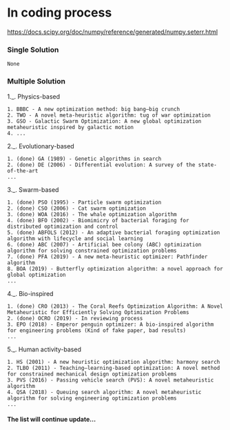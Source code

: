 # In coding process
https://docs.scipy.org/doc/numpy/reference/generated/numpy.seterr.html

### Single Solution
```code
None
```

### Multiple Solution
1._. Physics-based
```code
1. BBBC - A new optimization method: big bang–big crunch
2. TWO - A novel meta-heuristic algorithm: tug of war optimization
3. GSO - Galactic Swarm Optimization: A new global optimization metaheuristic inspired by galactic motion
4. ...
```

2._. Evolutionary-based
```code 
1. (done) GA (1989) - Genetic algorithms in search
2. (done) DE (2006) - Differential evolution: A survey of the state-of-the-art
...
```

3._. Swarm-based
```code
1. (done) PSO (1995) - Particle swarm optimization
2. (done) CSO (2006) - Cat swarm optimization
3. (done) WOA (2016) - The whale optimization algorithm
4. (done) BFO (2002) - Biomimicry of bacterial foraging for distributed optimization and control
5. (done) ABFOLS (2012) - An adaptive bacterial foraging optimization algorithm with lifecycle and social learning
6. (done) ABC (2007) - Artificial bee colony (ABC) optimization algorithm for solving constrained optimization problems
7. (done) PFA (2019) - A new meta-heuristic optimizer: Pathfinder algorithm
8. BOA (2019) - Butterfly optimization algorithm: a novel approach for global optimization
...
```

4._. Bio-inspired 
```code
1. (done) CRO (2013) - The Coral Reefs Optimization Algorithm: A Novel Metaheuristic for Efficiently Solving Optimization Problems
2. (done) OCRO (2019) - In reviewing process
3. EPO (2018) - Emperor penguin optimizer: A bio-inspired algorithm for engineering problems (Kind of fake paper, bad results)
...
```

5._. Human activity-based
```code
1. HS (2001) - A new heuristic optimization algorithm: harmony search
2. TLBO (2011) - Teaching–learning-based optimization: A novel method for constrained mechanical design optimization problems
3. PVS (2016) - Passing vehicle search (PVS): A novel metaheuristic algorithm
4. QSA (2018) - Queuing search algorithm: A novel metaheuristic algorithm for solving engineering optimization problems
... 
```

#### The list will continue update...